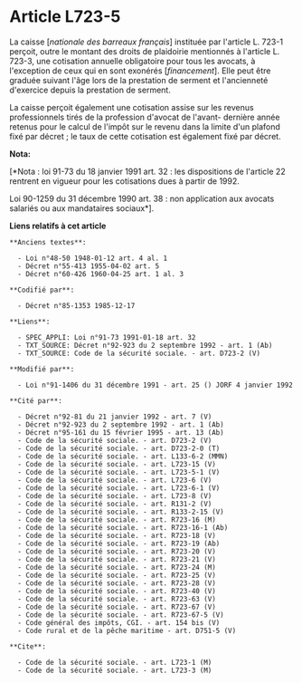 # Article L723-5

La caisse [*nationale des barreaux français*] instituée par l'article L. 723-1 perçoit, outre le montant des droits de
plaidoirie mentionnés à l'article L. 723-3, une cotisation annuelle obligatoire pour tous les avocats, à l'exception de ceux
qui en sont exonérés [*financement*]. Elle peut être graduée suivant l'âge lors de la prestation de serment et l'ancienneté
d'exercice depuis la prestation de serment. 

La caisse perçoit également une cotisation assise sur les revenus professionnels tirés de la profession d'avocat de l'avant-
dernière année retenus pour le calcul de l'impôt sur le revenu dans la limite d'un plafond fixé par décret ; le taux de cette
cotisation est également fixé par décret.

**Nota:**

[*Nota : loi 91-73 du 18 janvier 1991 art. 32 : les dispositions de l'article 22 rentrent en vigueur pour les cotisations
dues à partir de 1992.

Loi 90-1259 du 31 décembre 1990 art. 38 : non application aux avocats salariés ou aux mandataires sociaux*].

**Liens relatifs à cet article**

	**Anciens textes**:

	  - Loi n°48-50 1948-01-12 art. 4 al. 1
	  - Décret n°55-413 1955-04-02 art. 5
	  - Décret n°60-426 1960-04-25 art. 1 al. 3

	**Codifié par**:

	  - Décret n°85-1353 1985-12-17

	**Liens**:

	  - SPEC_APPLI: Loi n°91-73 1991-01-18 art. 32
	  - TXT_SOURCE: Décret n°92-923 du 2 septembre 1992 - art. 1 (Ab)
	  - TXT_SOURCE: Code de la sécurité sociale. - art. D723-2 (V)

	**Modifié par**:

	  - Loi n°91-1406 du 31 décembre 1991 - art. 25 () JORF 4 janvier 1992

	**Cité par**:

	  - Décret n°92-81 du 21 janvier 1992 - art. 7 (V)
	  - Décret n°92-923 du 2 septembre 1992 - art. 1 (Ab)
	  - Décret n°95-161 du 15 février 1995 - art. 13 (Ab)
	  - Code de la sécurité sociale. - art. D723-2 (V)
	  - Code de la sécurité sociale. - art. D723-2-0 (T)
	  - Code de la sécurité sociale. - art. L133-6-2 (MMN)
	  - Code de la sécurité sociale. - art. L723-15 (V)
	  - Code de la sécurité sociale. - art. L723-5-1 (V)
	  - Code de la sécurité sociale. - art. L723-6 (V)
	  - Code de la sécurité sociale. - art. L723-6-1 (V)
	  - Code de la sécurité sociale. - art. L723-8 (V)
	  - Code de la sécurité sociale. - art. R131-2 (V)
	  - Code de la sécurité sociale. - art. R133-2-15 (V)
	  - Code de la sécurité sociale. - art. R723-16 (M)
	  - Code de la sécurité sociale. - art. R723-16-1 (Ab)
	  - Code de la sécurité sociale. - art. R723-18 (V)
	  - Code de la sécurité sociale. - art. R723-19 (Ab)
	  - Code de la sécurité sociale. - art. R723-20 (V)
	  - Code de la sécurité sociale. - art. R723-21 (V)
	  - Code de la sécurité sociale. - art. R723-24 (M)
	  - Code de la sécurité sociale. - art. R723-25 (V)
	  - Code de la sécurité sociale. - art. R723-28 (V)
	  - Code de la sécurité sociale. - art. R723-40 (V)
	  - Code de la sécurité sociale. - art. R723-63 (V)
	  - Code de la sécurité sociale. - art. R723-67 (V)
	  - Code de la sécurité sociale. - art. R723-67-5 (V)
	  - Code général des impôts, CGI. - art. 154 bis (V)
	  - Code rural et de la pêche maritime - art. D751-5 (V)

	**Cite**:

	  - Code de la sécurité sociale. - art. L723-1 (M)
	  - Code de la sécurité sociale. - art. L723-3 (M)
